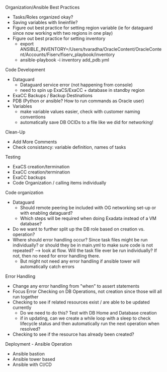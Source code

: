 
Organization/Ansible Best Practices
- Tasks/Roles organized okay?
- Saving variables with lineinfile?
- Figure out best practice for setting region variable (ie for dataguard since now working with two regions in one play)
- Figure out best practice for setting inventory 
    - export ANSIBLE_INVENTORY=/Users/tvaradha/OracleContent/OracleContent/Accounts/Fiserv/fiserv_playbook/inventory
    - ansible-playbook -i inventory add_pdb.yml



Code Development
- Dataguard
    - Dataguard service error (not happening from console)
    - need to spin up ExaCS/ExaCC + database in standby region
- ExaCC Backups / Backup Destinations
- PDB (Python or ansible? How to run commands as Oracle user)
- Variables
    - make variable values easier, check with customer naming conventions
    - automatically save DB OCIDs to a file like we did for networking!

Clean-Up
- Add More Comments
- Check consistancy: variable definition, names of tasks

Testing
- ExaCS creation/termination
- ExaCC creation/termination
- ExaCC backups
- Code Organization / calling items individually 

Code organization
- Dataguard
    - Should remote peering be included with OG networking set-up or with enabling dataguard?
    - Which steps will be required when doing Exadata instead of a VM database?
- Do we want to further split up the DB role based on creation vs. operation?
- Where should error handling occur? Since task files might be run individually? or should they be in main.yml to make sure code is not repeated? --> look at flow. Will the task file ever be run individually? If not, then no need for error handling there. 
    - But might not need any error handling if ansible tower will automatically catch errors

Error Handling
- Change any error handling from "when" to assert statements
- Focus Error Checking on DB Operations, not creation since those will all run together
- Checking to see if related resources exist / are able to be updated currently 
    - Do we need to do this? Test with DB Home and Database creation
    - if in updating, can we create a while loop with a sleep to check lifecycle status and then automatically run the next 
    operation when resolved?
- Checking to see if the resource has already been created?


Deployment - Ansible Operation 
- Ansible bastion
- Ansible tower based
- Ansible with CI/CD


